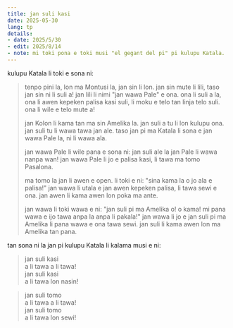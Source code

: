 ```yaml
---
title: jan suli kasi
date: 2025-05-30
lang: tp
details:
- date: 2025/5/30
- edit: 2025/8/14
- note: mi toki pona e toki musi "el gegant del pi" pi kulupu Katala.
---
```


kulupu Katala li toki e sona ni:  

> tenpo pini la, lon ma Montusi la, jan sin li lon. jan sin mute li lili, taso jan sin ni li suli a! jan lili li nimi "jan wawa Pale" e ona. ona li suli a la, ona li awen kepeken palisa kasi suli, li moku e telo tan linja telo suli. ona li wile e telo mute a!
> 
> jan Kolon li kama tan ma sin Amelika la. jan suli a tu li lon kulupu ona. jan suli tu li wawa tawa jan ale. taso jan pi ma Katala li sona e jan wawa Pale la, ni li wawa ala.
> 
> jan wawa Pale li wile pana e sona ni: jan suli ale la jan Pale li wawa nanpa wan! jan wawa Pale li jo e palisa kasi, li tawa ma tomo Pasalona.
> 
> ma tomo la jan li awen e open. li toki e ni: "sina kama la o jo ala e palisa!" jan wawa li utala e jan awen kepeken palisa, li tawa sewi e ona. jan awen li kama awen lon poka ma ante.
> 
> jan wawa li toki wawa e ni: "jan suli pi ma Amelika o! o kama! mi pana wawa e ijo tawa anpa la anpa li pakala!" jan wawa li jo e jan suli pi ma Amelika li pana wawa e ona tawa sewi. jan suli li kama awen lon ma Amelika tan pana.

tan sona ni la jan pi kulupu Katala li kalama musi e ni:

> jan suli kasi  
> a li tawa a li tawa!  
> jan suli kasi  
> a li tawa lon nasin!

> jan suli tomo  
> a li tawa a li tawa!  
> jan suli tomo  
> a li tawa lon sewi!
